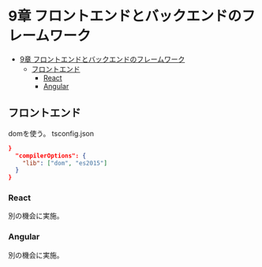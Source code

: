 # 9章 フロントエンドとバックエンドのフレームワーク

- [9章 フロントエンドとバックエンドのフレームワーク](#9章-フロントエンドとバックエンドのフレームワーク)
  - [フロントエンド](#フロントエンド)
    - [React](#react)
    - [Angular](#angular)

## フロントエンド

domを使う。
tsconfig.json

``` json : tsconfig.json
}
  "compilerOptions": {
    "lib": ["dom", "es2015"]
  }
}
```

### React

別の機会に実施。

### Angular

別の機会に実施。
